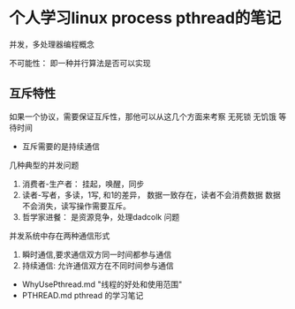 # 个人学习linux process pthread的笔记

并发，多处理器编程概念

不可能性： 即一种并行算法是否可以实现
 
互斥特性
-----------------------------------
  如果一个协议，需要保证互斥性，那他可以从这几个方面来考察
  无死锁
  无饥饿
  等待时间

+ 互斥需要的是持续通信
  
几种典型的并发问题
1. 消费者-生产者： 挂起，唤醒，同步
2. 读者-写者，多读，1写, 和1的差异， 数据一致存在，读者不会消费数据
             数据不会消失，读写操作需要互斥。
3. 哲学家进餐： 是资源竞争，处理dadcolk 问题


并发系统中存在两种通信形式
1. 瞬时通信,要求通信双方同一时间都参与通信
2. 持续通信: 允许通信双方在不同时间参与通信



*   WhyUsePthread.md "线程的好处和使用范围"
*   PTHREAD.md pthread 的学习笔记


